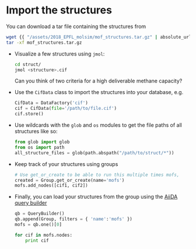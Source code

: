 Import the structures
=====================

You can download a tar file containing the structures from

```bash
wget {{ "/assets/2018_EPFL_molsim/mof_structures.tar.gz" | absolute_url }} 
tar -xf mof_structures.tar.gz
```

-   Visualize a few structures using `jmol`:

    ```bash
    cd struct/
    jmol <structure>.cif
    ```

    Can you think of two criteria for a high deliverable methane
    capacity?

-   Use the `CifData` class to import the structures into your database,
    e.g.

    ```python
    CifData = DataFactory('cif') 
    cif = CifData(file='/path/to/file.cif')
    cif.store()
    ```

-   Use wildcards with the `glob` and `os` modules to get the file paths
    of all structures like so:

    ```python
    from glob import glob 
    from os import path 
    all_structure_files = glob(path.abspath("/path/to/struct/*"))
    ```

-   Keep track of your structures using groups

    ```python
    # Use get_or_create to be able to run this multiple times mofs,
    created = Group.get_or_create(name='mofs') 
    mofs.add_nodes([cif1, cif2])
    ```

-   Finally, you can load your structures from the group using the
    [AiiDA query builder](http://aiida-core.readthedocs.io/en/latest/querying/querybuilder/usage.html)

    ```python
    qb = QueryBuilder() 
    qb.append(Group, filters = { 'name':'mofs' }) 
    mofs = qb.one()[0]

    for cif in mofs.nodes: 
        print cif
    ```


